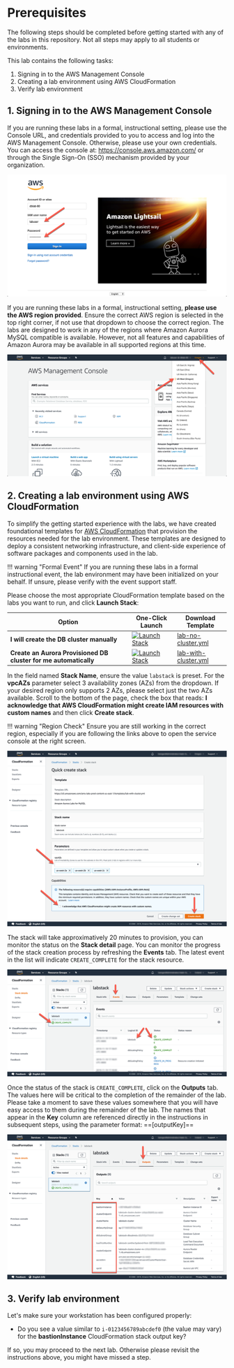 # Prerequisites

The following steps should be completed before getting started with any of the labs in this repository. Not all steps may apply to all students or environments.

This lab contains the following tasks:

1. Signing in to the AWS Management Console
2. Creating a lab environment using AWS CloudFormation
3. Verify lab environment


## 1. Signing in to the AWS Management Console

If you are running these labs in a formal, instructional setting, please use the Console URL, and credentials provided to you to access and log into the AWS Management Console. Otherwise, please use your own credentials. You can access the console at: <a href="https://console.aws.amazon.com/" target="_blank">https://console.aws.amazon.com/</a> or through the Single Sign-On (SSO) mechanism provided by your organization.

<span class="image">![AWS Management Console Login](1-login.png?raw=true)</span>

If you are running these labs in a formal, instructional setting, **please use the AWS region provided**. Ensure the correct AWS region is selected in the top right corner, if not use that dropdown to choose the correct region. The labs are designed to work in any of the regions where Amazon Aurora MySQL compatible is available. However, not all features and capabilities of Amazon Aurora may be available in all supported regions at this time.

<span class="image">![AWS Management Console Region Selection](1-region-select.png?raw=true)</span>


## 2. Creating a lab environment using AWS CloudFormation

To simplify the getting started experience with the labs, we have created foundational templates for <a href="https://aws.amazon.com/cloudformation/" target="_blank">AWS CloudFormation</a> that provision the resources needed for the lab environment. These templates are designed to deploy a consistent networking infrastructure, and client-side experience of software packages and components used in the lab.

!!! warning "Formal Event"
    If you are running these labs in a formal instructional event, the lab environment may have been initialized on your behalf. If unsure, please verify with the event support staff.

Please choose the most appropriate CloudFormation template based on the labs you want to run, and click **Launch Stack**:

Option | One-Click Launch | Download Template
--- | --- | ---
**I will create the DB cluster manually** | <a href="https://console.aws.amazon.com/cloudformation/home?region=us-west-2#/stacks/create/review?stackName=labstack&templateURL=https://s3.amazonaws.com/[[bucket]]/templates/lab-no-cluster.yml" target="_blank"><img src="/assets/images/cloudformation-launch-stack.png" alt="Launch Stack"></a> | [lab-no-cluster.yml](https://[[website]]/templates/lab-no-cluster.yml)
**Create an Aurora Provisioned DB cluster for me automatically** | <a href="https://console.aws.amazon.com/cloudformation/home?region=us-west-2#/stacks/create/review?stackName=labstack&templateURL=https://s3.amazonaws.com/[[bucket]]/templates/lab-with-cluster.yml" target="_blank"><img src="/assets/images/cloudformation-launch-stack.png" alt="Launch Stack"></a> | [lab-with-cluster.yml](https://[[website]]/templates/lab-with-cluster.yml)

In the field named **Stack Name**, ensure the value `labstack` is preset. For the **vpcAZs** parameter select 3 availability zones (AZs) from the dropdown. If your desired region only supports 2 AZs, please select just the two AZs available. Scroll to the bottom of the page, check the box that reads: **I acknowledge that AWS CloudFormation might create IAM resources with custom names** and then click **Create stack**.

!!! warning "Region Check"
    Ensure you are still working in the correct region, especially if you are following the links above to open the service console at the right screen.

<span class="image">![Create Stack](2-create-stack.png?raw=true)</span>

The stack will take approximatively 20 minutes to provision, you can monitor the status on the **Stack detail** page. You can monitor the progress of the stack creation process by refreshing the **Events** tab. The latest event in the list will indicate `CREATE_COMPLETE` for the stack resource.

<span class="image">![Stack Status](2-stack-status.png?raw=true)</span>

Once the status of the stack is `CREATE_COMPLETE`, click on the **Outputs** tab. The values here will be critical to the completion of the remainder of the lab.  Please take a moment to save these values somewhere that you will have easy access to them during the remainder of the lab. The names that appear in the **Key** column are referenced directly in the instructions in subsequent steps, using the parameter format: ==[outputKey]==

<span class="image">![Stack Outputs](2-stack-outputs.png?raw=true)</span>

## 3. Verify lab environment

Let's make sure your workstation has been configured properly:

* Do you see a value similar to `i-0123456789abcdef0` (the value may vary) for the **bastionInstance** CloudFormation stack output key?

If so, you may proceed to the next lab. Otherwise please revisit the instructions above, you might have missed a step.
